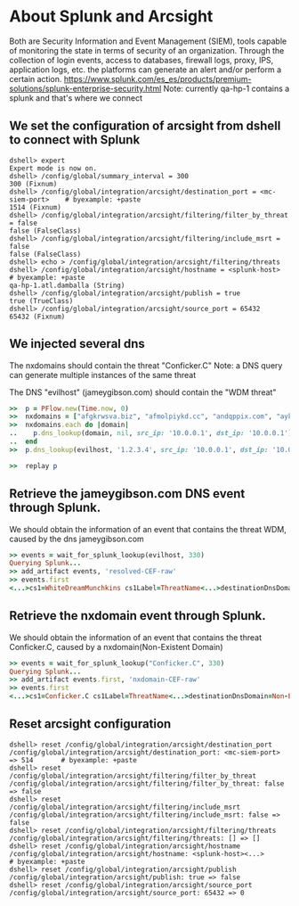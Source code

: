 <!--
Load the Harness engine (Ruby)

>> require_relative './harness.rb'               # byexample: +pass +timeout=30
>> Harness::init_test(self)           # byexample: +pass +timeout=30

>> require 'pp'
>> require 'resolv'
>> require 'splunk-sdk-ruby'

-->

<!--
Local Constants

>> SPLUNK_HOST = QA_HP_HELPER
>> SPLUNK_PORT = 8089
>> MC_SIEM_PORT = 1514

>> puts SPLUNK_HOST
<splunk-host>
>> puts SPLUNK_PORT
<splunk-port>
>> puts MC_SIEM_PORT
<mc-siem-port>

-->

<!--
Local Methods

# Given a search string for splunk, returns the result set as an array
# of event hashes
>> def splunk_lookup(search)
..  # connect to splunk
..    splunk = Splunk::connect(scheme: :https,
..                             host: SPLUNK_HOST,
..                             port: SPLUNK_PORT,
..                             username: 'admin',
..                             password: 'password')
..
..    # Perform a oneshot search on Splunk using our search criteria
..    stream = splunk.create_oneshot(search)
..
..    Splunk::ResultsReader.new(stream).each.map { |result| result['_raw'] }
..  end

>>  def wait_for_splunk_lookup(search, timeout)
..    puts 'Querying Splunk...'
..    results = []
..
..    wait_until(timeout) do
..      results = splunk_lookup("search #{search}")
..      results.empty? ? nil : results
..    end
..  end

-->

<!--
Sanitization

>>  start_time = timestamp
>>  basic_sanitization

-->

# About Splunk and Arcsight
Both are Security Information and Event Management (SIEM), tools capable of monitoring the state in terms of security of an organization. Through the collection of login events, access to databases, firewall logs, proxy, IPS, application logs, etc. the platforms can generate an alert and/or perform a certain action.
https://www.splunk.com/es_es/products/premium-solutions/splunk-enterprise-security.html
Note: currently qa-hp-1 contains a splunk and that's where we connect

## We set the configuration of arcsight from dshell to connect with Splunk

```shell
dshell> expert
Expert mode is now on.
dshell> /config/global/summary_interval = 300
300 (Fixnum)
dshell> /config/global/integration/arcsight/destination_port = <mc-siem-port>    # byexample: +paste
1514 (Fixnum)
dshell> /config/global/integration/arcsight/filtering/filter_by_threat = false
false (FalseClass)
dshell> /config/global/integration/arcsight/filtering/include_msrt = false
false (FalseClass)
dshell> echo > /config/global/integration/arcsight/filtering/threats
dshell> /config/global/integration/arcsight/hostname = <splunk-host>             # byexample: +paste
qa-hp-1.atl.damballa (String)
dshell> /config/global/integration/arcsight/publish = true
true (TrueClass)
dshell> /config/global/integration/arcsight/source_port = 65432
65432 (Fixnum)
```

<!--
Sanitization
>> sleep 9                                                                      # byexample: +timeout=10
>>  evilhost = "#{start_time}.jameygibson.com"
>>  cef_header_variables = /\|(\d+\.*)+\|\d+\|/
>>  add_sanitization(evilhost, '[EVILHOST]')
>>  add_sanitization(/start=\d+/, 'start=[TIMESTAMP]')
>>  add_sanitization(/end=\d+/, 'end=[TIMESTAMP]')
>>  add_sanitization(cef_header_variables, '[|VERSION|PID|]')

-->

## We injected several dns

The nxdomains should contain the threat "Conficker.C" Note: a DNS query can generate multiple instances of the same threat

The DNS "evilhost" (jameygibson.com) should contain the "WDM threat"


```ruby
>>  p = PFlow.new(Time.now, 0)
>>  nxdomains = ["afgkrwsva.biz", "afmolpiykd.cc", "andqppix.com", "aykbcmtasc.com", "ccnnbnxf.net", "dexnembbp.com", "dfooda.cc", "emolykussqu.net", "ihckxhueod.net", "ihfmkpnf.cc"]
>>  nxdomains.each do |domain|
..    p.dns_lookup(domain, nil, src_ip: '10.0.0.1', dst_ip: '10.0.0.1')
..  end                                                                         # byexample: +timeout=20
>>  p.dns_lookup(evilhost, '1.2.3.4', src_ip: '10.0.0.1', dst_ip: '10.0.0.1')   # byexample: +timeout=10

```
```ruby
>>  replay p                                                                    # byexample: +timeout=10
```

## Retrieve the jameygibson.com DNS event through Splunk.
We should obtain the information of an event that contains the threat WDM, caused by the dns jameygibson.com
```ruby
>> events = wait_for_splunk_lookup(evilhost, 330)                               # byexample: +timeout=300
Querying Splunk...
>> add_artifact events, 'resolved-CEF-raw'
>> events.first
<...>cs1=WhiteDreamMunchkins cs1Label=ThreatName<...>destinationDnsDomain=<...>jameygibson.com<...>src=10.0.0.1<...>
```

## Retrieve the nxdomain event through Splunk.
We should obtain the information of an event that contains the threat Conficker.C, caused by a nxdomain(Non-Existent Domain)
```ruby
>> events = wait_for_splunk_lookup("Conficker.C", 330)                          # byexample: +timeout=300
Querying Splunk...
>> add_artifact events.first, 'nxdomain-CEF-raw'
>> events.first
<...>cs1=Conficker.C cs1Label=ThreatName<...>destinationDnsDomain=Non-Existent Domain<...>src=10.0.0.1<...>
```

## Reset arcsight configuration

```shell
dshell> reset /config/global/integration/arcsight/destination_port
/config/global/integration/arcsight/destination_port: <mc-siem-port> => 514       # byexample: +paste
dshell> reset /config/global/integration/arcsight/filtering/filter_by_threat
/config/global/integration/arcsight/filtering/filter_by_threat: false => false
dshell> reset /config/global/integration/arcsight/filtering/include_msrt
/config/global/integration/arcsight/filtering/include_msrt: false => false
dshell> reset /config/global/integration/arcsight/filtering/threats
/config/global/integration/arcsight/filtering/threats: [] => []
dshell> reset /config/global/integration/arcsight/hostname
/config/global/integration/arcsight/hostname: <splunk-host><...>                  # byexample: +paste
dshell> reset /config/global/integration/arcsight/publish
/config/global/integration/arcsight/publish: true => false
dshell> reset /config/global/integration/arcsight/source_port
/config/global/integration/arcsight/source_port: 65432 => 0
```
